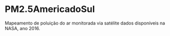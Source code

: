 # PM2.5AmericadoSul
Mapeamento de poluição do ar monitorada via satélite dados disponíveis na NASA, ano 2016.
